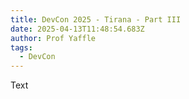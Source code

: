 ```yaml
---
title: DevCon 2025 - Tirana - Part III
date: 2025-04-13T11:48:54.683Z
author: Prof Yaffle
tags:
  - DevCon
---
```

Text